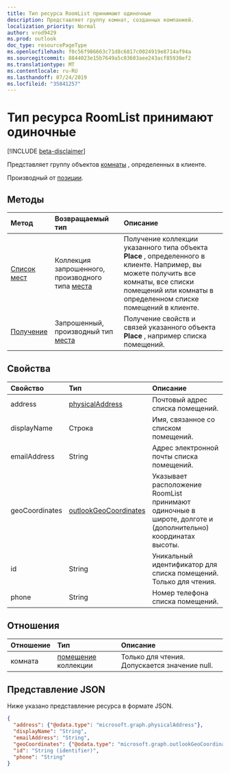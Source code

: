 ```yaml
---
title: Тип ресурса RoomList принимают одиночные
description: Представляет группу комнат, созданных компанией.
localization_priority: Normal
author: vrod9429
ms.prod: outlook
doc_type: resourcePageType
ms.openlocfilehash: f0c56f986663c71d8c6817c0024919e8714af94a
ms.sourcegitcommit: 8844023e15b7649a5c03603aee243acf85930ef2
ms.translationtype: MT
ms.contentlocale: ru-RU
ms.lasthandoff: 07/24/2019
ms.locfileid: "35841257"
---
```

# <a name="roomlist-resource-type"></a>Тип ресурса RoomList принимают одиночные

[!INCLUDE [beta-disclaimer](../../includes/beta-disclaimer.md)]

Представляет группу объектов [комнаты](room.md) , определенных в клиенте.

Производный от [позиции](place.md).

## <a name="methods"></a>Методы

| Метод                              | Возвращаемый тип                  | Описание |
|:------------------------------------|:-----------------------------|:--------|
| [Список мест](../api/place-list.md) | Коллекция запрошенного, производного типа [места](place.md) | Получение коллекции указанного типа объекта **Place** , определенного в клиенте. Например, вы можете получить все комнаты, все списки помещений или комнаты в определенном списке помещений в клиенте.|
| [Получение](../api/place-get.md)    | Запрошенный, производный тип [места](place.md)            | Получение свойств и связей указанного объекта **Place** , например списка помещений. |

## <a name="properties"></a>Свойства

| Свойство       | Тип                                              | Описание |
|:---------------|:--------------------------------------------------|:--------|
| address        | [physicalAddress](physicaladdress.md)             | Почтовый адрес списка помещений. |
| displayName    | Строка                                            | Имя, связанное со списком помещений. |
| emailAddress   | String                                            | Адрес электронной почты списка помещений. |
| geoCoordinates | [outlookGeoCoordinates](outlookgeocoordinates.md) | Указывает расположение RoomList принимают одиночные в широте, долготе и (дополнительно) координатах высоты. |
| id             | String                                            | Уникальный идентификатор для списка помещений. Только для чтения. |
| phone          | String                                            | Номер телефона списка помещений. |

## <a name="relationships"></a>Отношения

| Отношение | Тип                         | Описание          |
|:-------------|:-----------------------------|:---------------------|
| комната        | [помещение](place.md) коллекции | Только для чтения. Допускается значение null. |

## <a name="json-representation"></a>Представление JSON

Ниже указано представление ресурса в формате JSON.

<!-- {
  "blockType": "resource",
  "keyProperty": "id",
  "optionalProperties": [

  ],
  "@odata.type": "microsoft.graph.roomList"
}-->

```json
{
  "address": {"@odata.type": "microsoft.graph.physicalAddress"},
  "displayName": "String",
  "emailAddress": "String",
  "geoCoordinates": {"@odata.type": "microsoft.graph.outlookGeoCoordinates"},
  "id": "String (identifier)",
  "phone": "String"
}
```

<!-- uuid: 16cd6b66-4b1a-43a1-adaf-3a886856ed98
2019-02-04 14:57:30 UTC -->
<!-- {
  "type": "#page.annotation",
  "description": "roomList resource",
  "keywords": "",
  "section": "documentation",
  "tocPath": ""
}-->
